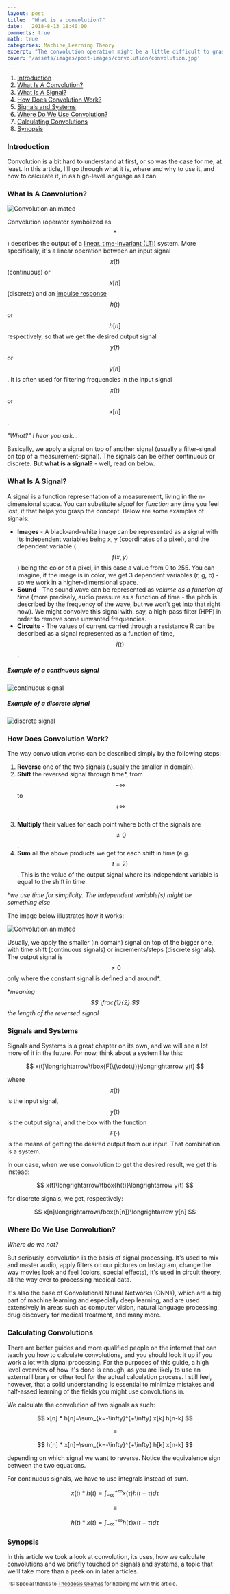 ```yaml
---
layout: post
title:  "What is a convolution?"
date:   2018-8-13 18:40:00
comments: true
math: true
categories: Machine_Learning Theory
excerpt: "The convolution operation might be a little difficult to grasp at first. Let's take a look at it together."
cover: '/assets/images/post-images/convolution/convolution.jpg'
---
```


1. [Introduction](#intro)
2. [What Is A Convolution?](#what)
3. [What Is A Signal?](#signal)
4. [How Does Convolution Work?](#how)
5. [Signals and Systems](#systems)
6. [Where Do We Use Convolution?](#where)
7. [Calculating Convolutions](#calculating)
8. [Synopsis](#synopsis)

<a id="intro"></a>

### Introduction
Convolution is a bit hard to understand at first, or so was the case for me, at least. In this article, I'll go through what it is, where and why to use it, and how to calculate it, in as high-level language as I can.

<a id="what"></a>

### What Is A Convolution?

![Convolution animated](/assets/images/post-images/convolution/convolution.gif)

Convolution (operator symbolized as $$ * $$) describes the output of a [linear, time-invariant (LTI)](https://en.wikipedia.org/wiki/Linear_time-invariant_theory) system. More specifically, it's a linear operation between an input signal $$ x(t) $$ (continuous) or $$ x[n] $$ (discrete) and an [impulse response](https://en.wikipedia.org/wiki/Impulse_response) $$ h(t) $$ or $$ h[n] $$ respectively, so that we get the desired output signal $$ y(t) $$ or $$ y[n] $$. It is often used for filtering frequencies in the input signal $$ x(t) $$ or $$ x[n] $$.

*"What?" I hear you ask...*

Basically, we apply a signal on top of another signal (usually a filter-signal on top of a measurement-signal). The signals can be either continuous or discrete. **But what is a signal?** - well, read on below.

<a id="signal"></a>

### What Is A Signal?

A signal is a function representation of a measurement, living in the n-dimensional space. You can substitute *signal* for *function* any time you feel lost, if that helps you grasp the concept. Below are some examples of signals:
  - **Images** - A black-and-white image can be represented as a signal with its independent variables being x, y (coordinates of a pixel), and the dependent variable ($$ f(x,y) $$) being the color of a pixel, in this case a value from 0 to 255. You can imagine, if the image is in color, we get 3 dependent variables (r, g, b) - so we work in a higher-dimensional space.
  - **Sound** - The sound wave can be represented as *volume as a function of time* (more precisely, audio pressure as a function of time - the pitch is described by the frequency of the wave, but we won't get into that right now). We might convolve this signal with, say, a high-pass filter (HPF) in order to remove some unwanted frequencies.
  - **Circuits** - The values of current carried through a resistance R can be described as a signal represented as a function of time, $$ i(t) $$.

##### Example of a continuous signal

![continuous signal](/assets/images/post-images/convolution/continuous.jpg)

##### Example of a discrete signal

![discrete signal](/assets/images/post-images/convolution/discrete.jpg)

<a id="how"></a>

### How Does Convolution Work?

The way convolution works can be described simply by the following steps:
  1. **Reverse** one of the two signals (usually the smaller in domain).
  2. **Shift** the reversed signal through time\*, from $$ -\infty $$ to $$ +\infty $$.
  3. **Multiply** their values for each point where both of the signals are $$ \neq 0 $$.
  4. **Sum** all the above products we get for each shift in time (e.g. $$ t = 2) $$. This is the value of the output signal where its independent variable is equal to the shift in time.

  \**we use time for simplicity. The independent variable(s) might be something else*  

The image below illustrates how it works:

![Convolution animated](/assets/images/post-images/convolution/convolution.gif)

Usually, we apply the smaller (in domain) signal on top of the bigger one, with time shift (continuous signals) or increments/steps (discrete signals). The output signal is $$ \neq 0 $$ only where the constant signal is defined and around\*.

\**meaning $$ \frac{1}{2} $$ the length of the reversed signal*

<a id="systems"></a>

### Signals and Systems

Signals and Systems is a great chapter on its own, and we will see a lot more of it in the future. For now, think about a system like this:

$$
x(t)\longrightarrow\fbox{F(\(\cdot\))}\longrightarrow y(t)
$$

where $$ x(t) $$ is the input signal, $$ y(t) $$ is the output signal, and the box with the function $$ F(\cdot) $$ is the means of getting the desired output from our input.
That combination is a system.

In our case, when we use convolution to get the desired result, we get this instead:

$$
x(t)\longrightarrow\fbox{h(t)}\longrightarrow y(t)
$$

for discrete signals, we get, respectively:

$$
x[n]\longrightarrow\fbox{h[n]}\longrightarrow y[n]
$$

<a id="where"></a>

### Where Do We Use Convolution?

*Where do we not?*

But seriously, convolution is the basis of signal processing. It's used to mix and master audio, apply filters on our pictures on Instagram, change the way movies look and feel (colors, special effects), it's used in circuit theory, all the way over to processing medical data.

It's also the base of Convolutional Neural Networks (CNNs), which are a big part of machine learning and especially deep learning, and are used extensively in areas such as computer vision, natural language processing, drug discovery for medical treatment, and many more.

<a id="calculating"></a>

### Calculating Convolutions

There are better guides and more qualified people on the internet that can teach you how to calculate convolutions, and you should look it up if you work a lot with signal processing. For the purposes of this guide, a high level overview of how it's done is enough, as you are likely to use an external library or other tool for the actual calculation process. I still feel, however, that a solid understanding is essential to minimize mistakes and half-assed learning of the fields you might use convolutions in.

We calculate the convolution of two signals as such:

$$
x[n] * h[n]=\sum_{k=-\infty}^{+\infty} x[k] h[n-k]
$$

$$ \equiv $$


$$
h[n] * x[n]=\sum_{k=-\infty}^{+\infty} h[k] x[n-k]
$$

depending on which signal we want to reverse. Notice the equivalence sign between the two equations.

For continuous signals, we have to use integrals instead of sum.

$$
x(t) * h(t)=\int_{-\infty}^{+\infty} x(\tau) h(t-\tau) d\tau
$$

$$ \equiv $$

$$
h(t) * x(t)=\int_{-\infty}^{+\infty} h(\tau) x(t-\tau) d\tau
$$

<a id="synopsis"></a>

### Synopsis

In this article we took a look at convolution, its uses, how we calculate convolutions and we briefly touched on signals and systems, a topic that we'll take more than a peek on in later articles.

<p><small>PS: Special thanks to <a href="http://ispscientist.wordpress.com" target="_blank">Theodosis Gkamas</a> for helping me with this article.</small></p>
